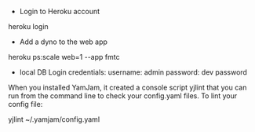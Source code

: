 
- Login to Heroku account

heroku login

- Add a dyno to the web app

heroku ps:scale web=1 --app fmtc


- local DB Login credentials:
username: admin
password: dev password

When you installed YamJam, it created a console script yjlint that you can run from the command line to check your config.yaml files. To lint your config file:

yjlint ~/.yamjam/config.yaml
